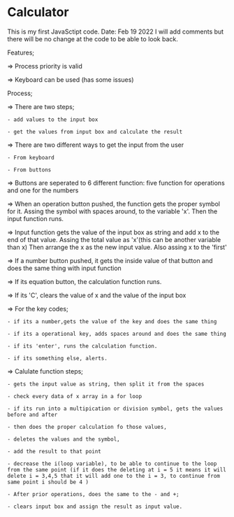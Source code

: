 # Calculator
This is my first JavaSctipt code.
Date: Feb 19 2022
I will add comments but there will be no change at the code to be able to look back.

Features;

=> Process priority is valid

=> Keyboard can be used (has some issues)


Process;

=> There are two steps;

    - add values to the input box

    - get the values from input box and calculate the result


=> There are two different ways to get the input from the user

    - From keyboard 

    - From buttons

=> Buttons are seperated to 6 different function: five function for operations and one for the numbers

=> When an operation button pushed, the function gets the proper symbol for it. Assing the symbol with spaces around, to the variable 'x'. Then the input function runs.

=> Input function gets the value of the input box as string and add x to the end of that value. Assing the total value as 'x'(this can be another variable than x)  Then arrange the x as the new input value. Also assing x to the 'first'

=> If a number button pushed, it gets the inside value of that button and does the same thing with input function

=> If its equation button, the calculation function runs.

=> If its 'C', clears the value of x and the value of the input box

=> For the key codes; 

    - if its a number,gets the value of the key and does the same thing 

    - if its a operational key, adds spaces around and does the same thing

    - if its 'enter', runs the calculation function.

    - if its something else, alerts.


=> Calulate function steps;

    - gets the input value as string, then split it from the spaces

    - check every data of x array in a for loop

    - if its run into a multipication or division symbol, gets the values before and after

    - then does the proper calculation fo those values, 

    - deletes the values and the symbol,

    - add the result to that point

    - decrease the i(loop variable), to be able to continue to the loop from the same point (if it does the deleting at i = 5 it means it will delete i = 3,4,5 that it will add one to the i = 3, to continue from same point i should be 4 )

    - After prior operations, does the same to the - and +;

    - clears input box and assign the result as input value.
